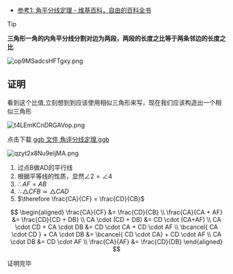 

- [参考1: 角平分线定理 - 维基百科，自由的百科全书][1]

> [!TIP]
> **三角形一角的内角平分线分割对边为两段，两段的长度之比等于两条邻边的长度之比**

![op9MSadcsHFTgxy.png](https://s2.loli.net/2025/04/20/op9MSadcsHFTgxy.png)

[1]: <https://zh.wikipedia.org/zh-cn/%E8%A7%92%E5%B9%B3%E5%88%86%E7%B7%9A%E5%AE%9A%E7%90%86> (角平分线定理 - 维基百科，自由的百科全书)

## 证明 

看到这个比值,立刻想到到应该使用相似三角形来写，现在我们应该构造出一个相似三角形

![t4LEmKCnDRGAVop.png](https://s2.loli.net/2025/04/20/t4LEmKCnDRGAVop.png)

点击下载 [ggb 文件 角评分线定理.ggb](https://d.roj.ac.cn/d/oneDrive/%E9%99%84%E4%BB%B6/others/%E8%A7%92%E8%AF%84%E5%88%86%E7%BA%BF%E5%AE%9A%E7%90%86.ggb)


![qzyt2x8Nu9eIjMA.png](https://s2.loli.net/2025/04/20/qzyt2x8Nu9eIjMA.png)

1. 过点B做AD的平行线
2. 根据平等线的性质，显然$\angle 2 = \angle 4$
3. $\therefore   AF = AB$
4. $\therefore \triangle CFB \simeq \triangle CAD$
5. $\therefore \frac{CA}{CF} = \frac{CD}{CB}$

$$
\begin{aligned}
    \frac{CA}{CF} &= \frac{CD}{CB} \\
    \frac{CA}{CA + AF} &= \frac{CD}{CD + DB} \\
    CA \cdot (CD + DB) &= CD \cdot (CA+AF) \\
    CA \cdot CD + CA \cdot DB &= CD \cdot CA + CD \cdot AF \\
    \bcancel{ CA \cdot CD } + CA \cdot DB &= \bcancel{ CD \cdot CA}  + CD \cdot AF \\
    CA \cdot DB &= CD \cdot AF \\
    \frac{CA}{AF} &= \frac{CD}{DB} 
\end{aligned}
$$

证明完毕
